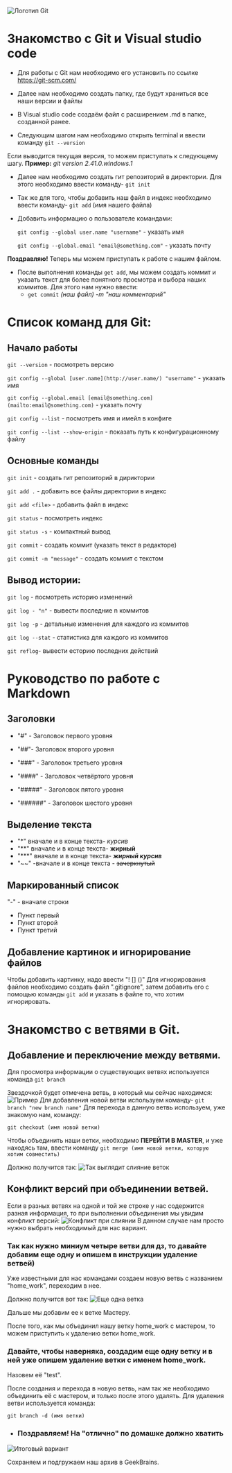 ![Логотип Git](Git-logo.svg.png)
# Знакомство с Git и Visual studio code
   - Для работы с Git нам необходимо его установить по ссылке https://git-scm.com/
    
- Далее нам необходимо создать папку, где будут храниться все наши версии и файлы
 - В Visual studio code создаём файл с расширением .md в папке, созданной ранее.
- Следующим шагом нам необходимо открыть terminal и ввести команду `git --version`

Если выводится текущая версия, то можем приступать к следующему шагу. **Пример:** *git version 2.41.0.windows.1*

* Далее нам необходимо создать гит репозиторий в директории. Для этого необходимо ввести команду- `git init`

* Так же для того, чтобы добавить наш файл в индекс необходимо ввести команду- `git add` (имя нашего файла)
* Добавить информацию о пользователе командами:

    `git config --global user.name "username"` - указать имя

   `git config --global.email "email@something.com"` - указать почту 


**Поздравляю!** Теперь мы можем приступать к работе с нашим файлом.

* После выполнения команды `get add`, мы можем создать коммит и указать текст для более понятного просмотра и выбора наших коммитов. Для этого нам нужно ввести:
    - `get commit` *(наш файл) -m "наш комментарий"*

# Список команд для Git:
## Начало работы

`git --version` - посмотреть версию

`git config --global [user.name](http://user.name/) "username"` - указать имя

`git config --global.email [email@something.com](mailto:email@something.com)` - указать почту

`git config --list` - посмотреть имя и имейл в конфиге

`git config --list --show-origin` - показать путь к конфигурационному файлу

## Основные команды

`git init` - создать гит репозиторий в дириктории

`git add .` - добавить все файлы директории в индекс

`git add <file>` - добавить файл в индекс

`git status` - посмотреть индекс

`git status -s` - компактный вывод

`git commit` - создать коммит (указать текст в редакторе)

`git commit -m "message"` - создать коммит с текстом

## Вывод истории:
`git log` - посмотреть историю изменений

`git log - "n"` - вывести последние n коммитов

`git log -p` - детальные изменения для каждого из коммитов

`git log --stat` - статистика для каждого из коммитов

`git reflog`- вывести есторию последних действий

# Руководство по работе с Markdown
## Заголовки
* "#" - Заголовок первого уровня

* "##"-  Заголовок второго уровня

* "###" -  Заголовок третьего уровня
* "####" -  Заголовок четвёртого уровня
* "#####" - Заголовок пятого уровня
* "######" - Заголовок шестого уровня
## Выделение текста

* "*" вначале и в конце текста- *курсив*   
* "**" вначале и в конце текста- **жирный**
* "***" вначале и в конце текста- ***жирный курсив***
* "~~" -вначале и в конце текста -  ~~зачеркнутый~~ 
## Маркированный список
"-" - вначале строки
- Пункт первый
- Пункт второй
- Пункт третий 
## Добавление картинок и игнорирование файлов 
Чтобы добавить картинку, надо ввести 
"! [] ()"
Для игнорирования файлов необходимо создать файл ".gitignore", затем добавить его с помощью команды `git add` и указать в файле то, что хотим игнорировать.
  
# Знакомство с ветвями в Git.
## Добавление и переключение между ветвями.
Для просмотра информации о существующих ветвях используется команда `git branch`

Звездочкой будет отмечена ветвь, в который мы сейчас находимся:
![Пример](git_branch.PNG) 
Для добавления новой ветви используем команду- `git branch "new branch name"`
Для перехода в данную ветвь используем, уже знакомую нам, команду:

 `git checkout (имя новой ветки)`
 
 Чтобы объединить наши ветки, необходимо **ПЕРЕЙТИ В MASTER**, и уже находясь там, ввести команду `git merge (имя новой ветки, которую хотим совместить)` 

 Должно получится так:
 ![Так выглядит слияние веток](git_merge.PNG)
## Конфликт версий при объединении ветвей.
Если в разных ветвях на одной и той же строке у нас содержится разная информация, то при выполнении объединения мы увидим конфликт версий:
 ![Конфликт при слиянии](konflikt.PNG)
 В данном случае нам просто нужно выбрать необходимый для нас вариант.

### Так как нужно миниум четыре ветви для дз, то давайте добавим еще одну и опишем в инструкции удаление ветвей)

Уже известными для нас командами создаем новую ветвь с названием "home_work", переходим в нее.

Должно получится вот так:
![Еще одна ветка](home_work.PNG)

Дальше мы добавим ее к ветке Мастеру.

После того, как мы объединил нашу ветку home_work с мастером, то можем приступить к удалению ветки home_work.

### Давайте, чтобы наверняка, создадим еще одну ветку и в ней уже опишем удаление ветки с именем home_work. 

Назовем её "test".

После создания и перехода в новую ветвь, нам так же необходимо объединить её с мастером, и только после этого удалять.
Для удаления ветви используется команда:

`git branch -d (имя ветки)` 

+ ### Поздравляем! На "отлично" по домашке должно хватить

![Итоговый вариант](god_job.PNG)

Сохраняем и подгружаем наш архив в GeekBrains. 

    
